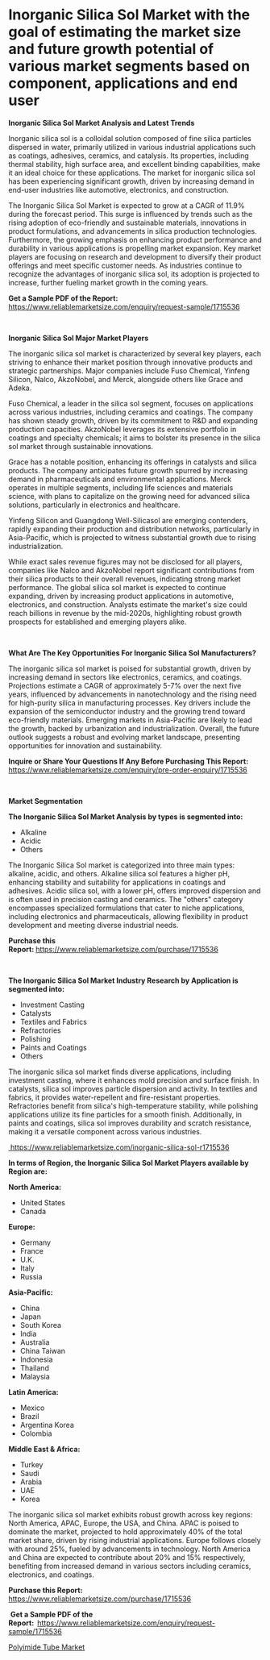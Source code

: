 <p><h1>Inorganic Silica Sol Market with the goal of estimating the market size and future growth potential of various market segments based on component, applications and end user</h1></p><p><strong>Inorganic Silica Sol Market Analysis and Latest Trends</strong></p>
<p><p>Inorganic silica sol is a colloidal solution composed of fine silica particles dispersed in water, primarily utilized in various industrial applications such as coatings, adhesives, ceramics, and catalysis. Its properties, including thermal stability, high surface area, and excellent binding capabilities, make it an ideal choice for these applications. The market for inorganic silica sol has been experiencing significant growth, driven by increasing demand in end-user industries like automotive, electronics, and construction.</p><p>The Inorganic Silica Sol Market is expected to grow at a CAGR of 11.9% during the forecast period. This surge is influenced by trends such as the rising adoption of eco-friendly and sustainable materials, innovations in product formulations, and advancements in silica production technologies. Furthermore, the growing emphasis on enhancing product performance and durability in various applications is propelling market expansion. Key market players are focusing on research and development to diversify their product offerings and meet specific customer needs. As industries continue to recognize the advantages of inorganic silica sol, its adoption is projected to increase, further fueling market growth in the coming years.</p></p>
<p><strong>Get a Sample PDF of the Report:&nbsp;</strong> <a href="https://www.reliablemarketsize.com/enquiry/request-sample/1715536?utm_campaign=3563&utm_medium=2&utm_source=Github&utm_content=ia&utm_term=28032025&utm_id=inorganic-silica-sol">https://www.reliablemarketsize.com/enquiry/request-sample/1715536</a></p>
<p>&nbsp;</p>
<p><strong>Inorganic Silica Sol Major Market Players</strong></p>
<p><p>The inorganic silica sol market is characterized by several key players, each striving to enhance their market position through innovative products and strategic partnerships. Major companies include Fuso Chemical, Yinfeng Silicon, Nalco, AkzoNobel, and Merck, alongside others like Grace and Adeka.</p><p>Fuso Chemical, a leader in the silica sol segment, focuses on applications across various industries, including ceramics and coatings. The company has shown steady growth, driven by its commitment to R&D and expanding production capacities. AkzoNobel leverages its extensive portfolio in coatings and specialty chemicals; it aims to bolster its presence in the silica sol market through sustainable innovations.</p><p>Grace has a notable position, enhancing its offerings in catalysts and silica products. The company anticipates future growth spurred by increasing demand in pharmaceuticals and environmental applications. Merck operates in multiple segments, including life sciences and materials science, with plans to capitalize on the growing need for advanced silica solutions, particularly in electronics and healthcare.</p><p>Yinfeng Silicon and Guangdong Well-Silicasol are emerging contenders, rapidly expanding their production and distribution networks, particularly in Asia-Pacific, which is projected to witness substantial growth due to rising industrialization.</p><p>While exact sales revenue figures may not be disclosed for all players, companies like Nalco and AkzoNobel report significant contributions from their silica products to their overall revenues, indicating strong market performance. The global silica sol market is expected to continue expanding, driven by increasing product applications in automotive, electronics, and construction. Analysts estimate the market's size could reach billions in revenue by the mid-2020s, highlighting robust growth prospects for established and emerging players alike.</p></p>
<p>&nbsp;</p>
<p><strong>What Are The Key Opportunities For Inorganic Silica Sol Manufacturers?</strong></p>
<p><p>The inorganic silica sol market is poised for substantial growth, driven by increasing demand in sectors like electronics, ceramics, and coatings. Projections estimate a CAGR of approximately 5-7% over the next five years, influenced by advancements in nanotechnology and the rising need for high-purity silica in manufacturing processes. Key drivers include the expansion of the semiconductor industry and the growing trend toward eco-friendly materials. Emerging markets in Asia-Pacific are likely to lead the growth, backed by urbanization and industrialization. Overall, the future outlook suggests a robust and evolving market landscape, presenting opportunities for innovation and sustainability.</p></p>
<p><strong>Inquire or Share Your Questions If Any Before Purchasing This Report:</strong> <a href="https://www.reliablemarketsize.com/enquiry/pre-order-enquiry/1715536?utm_campaign=3563&utm_medium=2&utm_source=Github&utm_content=ia&utm_term=28032025&utm_id=inorganic-silica-sol">https://www.reliablemarketsize.com/enquiry/pre-order-enquiry/1715536</a></p>
<p>&nbsp;</p>
<p><strong>Market Segmentation</strong></p>
<p><strong>The Inorganic Silica Sol Market Analysis by types is segmented into:</strong></p>
<p><ul><li>Alkaline</li><li>Acidic</li><li>Others</li></ul></p>
<p><p>The Inorganic Silica Sol market is categorized into three main types: alkaline, acidic, and others. Alkaline silica sol features a higher pH, enhancing stability and suitability for applications in coatings and adhesives. Acidic silica sol, with a lower pH, offers improved dispersion and is often used in precision casting and ceramics. The "others" category encompasses specialized formulations that cater to niche applications, including electronics and pharmaceuticals, allowing flexibility in product development and meeting diverse industrial needs.</p></p>
<p><strong>Purchase this Report:&nbsp;</strong><a href="https://www.reliablemarketsize.com/purchase/1715536?utm_campaign=3563&utm_medium=2&utm_source=Github&utm_content=ia&utm_term=28032025&utm_id=inorganic-silica-sol">https://www.reliablemarketsize.com/purchase/1715536</a></p>
<p>&nbsp;</p>
<p><strong>The Inorganic Silica Sol Market Industry Research by Application is segmented into:</strong></p>
<p><ul><li>Investment Casting</li><li>Catalysts</li><li>Textiles and Fabrics</li><li>Refractories</li><li>Polishing</li><li>Paints and Coatings</li><li>Others</li></ul></p>
<p><p>The inorganic silica sol market finds diverse applications, including investment casting, where it enhances mold precision and surface finish. In catalysts, silica sol improves particle dispersion and activity. In textiles and fabrics, it provides water-repellent and fire-resistant properties. Refractories benefit from silica's high-temperature stability, while polishing applications utilize its fine particles for a smooth finish. Additionally, in paints and coatings, silica sol improves durability and scratch resistance, making it a versatile component across various industries.</p></p>
<p><a href="https://www.reliablemarketsize.com/inorganic-silica-sol-r1715536?utm_campaign=3563&utm_medium=2&utm_source=Github&utm_content=ia&utm_term=28032025&utm_id=inorganic-silica-sol">&nbsp;https://www.reliablemarketsize.com/inorganic-silica-sol-r1715536</a></p>
<p><strong>In terms of Region, the Inorganic Silica Sol Market Players available by Region are:</strong></p>
<p>
    <p> <strong> North America: </strong>
        <ul>
            <li>United States</li>
            <li>Canada</li>
        </ul>
        </p> 
    <p> <strong> Europe: </strong>
        <ul>
            <li>Germany</li>
            <li>France</li>
            <li>U.K.</li>
            <li>Italy</li>
            <li>Russia</li>
        </ul>
        </p> 
    <p> <strong> Asia-Pacific: </strong>
        <ul>
            <li>China</li>
            <li>Japan</li>
            <li>South Korea</li>
            <li>India</li>
            <li>Australia</li>
            <li>China Taiwan</li>
            <li>Indonesia</li>
            <li>Thailand</li>
            <li>Malaysia</li>
        </ul>
        </p> 
    <p> <strong> Latin America: </strong>
        <ul>
            <li>Mexico</li>
            <li>Brazil</li>
            <li>Argentina Korea</li>
            <li>Colombia</li>
        </ul>
        </p> 
    <p> <strong> Middle East & Africa: </strong>
        <ul>
            <li>Turkey</li>
            <li>Saudi</li>
            <li>Arabia</li>
            <li>UAE</li>
            <li>Korea</li>
        </ul>
    </p>
    </p>
<p><p>The inorganic silica sol market exhibits robust growth across key regions: North America, APAC, Europe, the USA, and China. APAC is poised to dominate the market, projected to hold approximately 40% of the total market share, driven by rising industrial applications. Europe follows closely with around 25%, fueled by advancements in technology. North America and China are expected to contribute about 20% and 15% respectively, benefiting from increased demand in various sectors including ceramics, electronics, and coatings.</p></p>
<p><strong>Purchase this Report: </strong><a href="https://www.reliablemarketsize.com/purchase/1715536?utm_campaign=3563&utm_medium=2&utm_source=Github&utm_content=ia&utm_term=28032025&utm_id=inorganic-silica-sol">https://www.reliablemarketsize.com/purchase/1715536</a></p>
<p>&nbsp;<strong>Get a Sample PDF of the Report:&nbsp;&nbsp;</strong><a href="https://www.reliablemarketsize.com/enquiry/request-sample/1715536?utm_campaign=3563&utm_medium=2&utm_source=Github&utm_content=ia&utm_term=28032025&utm_id=inorganic-silica-sol">https://www.reliablemarketsize.com/enquiry/request-sample/1715536</a></p>
<p><strong></strong></p>
<p><p><a href="https://github.com/dayaanapis5/Market-Research-Report-List-1/blob/main/polyimide-tube-market.md?utm_campaign=3563&utm_medium=2&utm_source=Github&utm_content=ia&utm_term=28032025&utm_id=inorganic-silica-sol">Polyimide Tube Market</a></p></p>
